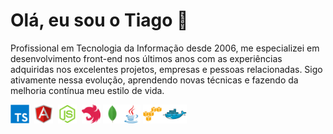 # Olá, eu sou o Tiago 👋 

Profissional em Tecnologia da Informação desde 2006, me especializei em desenvolvimento front-end nos últimos anos com as experiências adquiridas nos excelentes projetos, empresas e pessoas relacionadas. Sigo ativamente nessa evolução, aprendendo novas técnicas e fazendo da melhoria contínua meu estilo de vida.

<img src="https://raw.githubusercontent.com/thifacco/thifacco/85f60be997c6ca21e90d83a6ced5e51c1958f006/devicons/typescript-original.svg" width="30" height="30">&nbsp;&nbsp;<img src="https://raw.githubusercontent.com/thifacco/thifacco/8234516b6d98350661b53b37660842c43997773b/devicons/angularjs-original.svg" width="30" height="30">&nbsp;&nbsp;<img src="https://raw.githubusercontent.com/thifacco/thifacco/868f0f31c5d493be8c3c0cfa59b8130b38b47f53/devicons/nodejs-original.svg" width="30" height="30">&nbsp;&nbsp;<img src="https://raw.githubusercontent.com/thifacco/thifacco/868f0f31c5d493be8c3c0cfa59b8130b38b47f53/devicons/nestjs-plain.svg" width="30" height="30">&nbsp;<img src="https://raw.githubusercontent.com/thifacco/thifacco/868f0f31c5d493be8c3c0cfa59b8130b38b47f53/devicons/mongodb-original.svg" width="30" height="30"><img src="https://raw.githubusercontent.com/thifacco/thifacco/d9b8bd4c253972e2ddaaded22b2bae3009d73d89/devicons/java-original.svg" width="30">&nbsp;<img src="https://raw.githubusercontent.com/thifacco/thifacco/868f0f31c5d493be8c3c0cfa59b8130b38b47f53/devicons/amazonwebservices-original.svg" width="30" height="30"><img src="https://raw.githubusercontent.com/thifacco/thifacco/868f0f31c5d493be8c3c0cfa59b8130b38b47f53/devicons/docker-original.svg" width="40" height="30">
